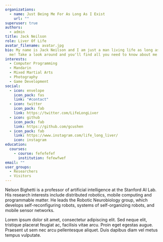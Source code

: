 ```yaml
---
organizations:
  - name: Just Being Me For As Long As I Exist
    url: ""
superuser: true
authors:
  - admin
title: Jack Neilson
role: Liver Of Life
avatar_filename: avatar.jpg
bio: My name is Jack Neilson and I am just a man living life as long as it lets
  me! Take a look around and you'll find all you need to know about me.
interests:
  - Computer Programming
  - Mandarin
  - Mixed Martial Arts
  - Photography
  - Game Development
social:
  - icon: envelope
    icon_pack: fas
    link: "#contact"
  - icon: twitter
    icon_pack: fab
    link: https://twitter.com/LifeLongLiver
  - icon: github
    icon_pack: fab
    link: https://github.com/gcushen
  - icon_pack: fab
    link: https://www.instagram.com/life_long_liver/
    icon: instagram
education:
  courses:
    - course: fefefefef
      institution: fefewfwef
email: ""
user_groups:
  - Researchers
  - Visitors
---
```


Nelson Bighetti is a professor of artificial intelligence at the Stanford AI Lab. His research interests include distributed robotics, mobile computing and programmable matter. He leads the Robotic Neurobiology group, which develops self-reconfiguring robots, systems of self-organizing robots, and mobile sensor networks.

Lorem ipsum dolor sit amet, consectetur adipiscing elit. Sed neque elit, tristique placerat feugiat ac, facilisis vitae arcu. Proin eget egestas augue. Praesent ut sem nec arcu pellentesque aliquet. Duis dapibus diam vel metus tempus vulputate.
